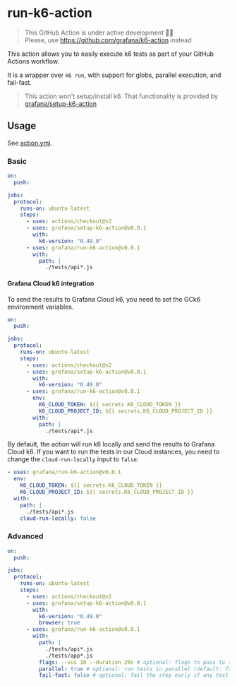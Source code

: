 # run-k6-action
> This GitHub Action is under active development 🧑‍🏭  
> Please, use https://github.com/grafana/k6-action instead

This action allows you to easily execute k6 tests as part of your GitHub Actions workflow. 

It is a wrapper over `k6 run`, with support for globs, parallel execution, and fail-fast.

> This action won't setup/install k6. That functionality is provided by [grafana/setup-k6-action](https://github.com/grafana/setup-k6-action)

## Usage

See [action.yml](action.yaml).

### Basic

```yaml
on:
  push:

jobs:
  protocol:
    runs-on: ubuntu-latest
    steps:
      - uses: actions/checkout@v2
      - uses: grafana/setup-k6-action@v0.0.1
        with:
          k6-version: "0.49.0"
      - uses: grafana/run-k6-action@v0.0.1
        with:
          path: |
            ./tests/api*.js
```

#### Grafana Cloud k6 integration

To send the results to Grafana Cloud k6, you need to set the GCk6 environment variables.

```yaml
on:
  push:

jobs:
  protocol:
    runs-on: ubuntu-latest
    steps:
      - uses: actions/checkout@v2
      - uses: grafana/setup-k6-action@v0.0.1
        with:
          k6-version: "0.49.0"
      - uses: grafana/run-k6-action@v0.0.1
        env:
          K6_CLOUD_TOKEN: ${{ secrets.K6_CLOUD_TOKEN }}
          K6_CLOUD_PROJECT_ID: ${{ secrets.K6_CLOUD_PROJECT_ID }}
        with:
          path: |
            ./tests/api*.js
```

By default, the action will run k6 locally and send the results to Grafana Cloud k6. If you want to run the tests in our Cloud instances, you need to change the `cloud-run-locally` input to `false`:

```yaml
- uses: grafana/run-k6-action@v0.0.1
  env:
    K6_CLOUD_TOKEN: ${{ secrets.K6_CLOUD_TOKEN }}
    K6_CLOUD_PROJECT_ID: ${{ secrets.K6_CLOUD_PROJECT_ID }}
  with:
    path: |
      ./tests/api*.js
    cloud-run-locally: false
```

### Advanced

```yaml
on:
  push:

jobs:
  protocol:
    runs-on: ubuntu-latest
    steps:
      - uses: actions/checkout@v2
      - uses: grafana/setup-k6-action@v0.0.1
        with:
          k6-version: "0.49.0"
          browser: true
      - uses: grafana/run-k6-action@v0.0.1
        with:
          path: |
            ./tests/api*.js
            ./tests/app*.js
          flags: --vus 10 --duration 20s # optional: flags to pass to to each k6 test (default: none)
          parallel: true # optional: run tests in parallel (default: false)
          fail-fast: false # optional: fail the step early if any test fails (default: true)
```
